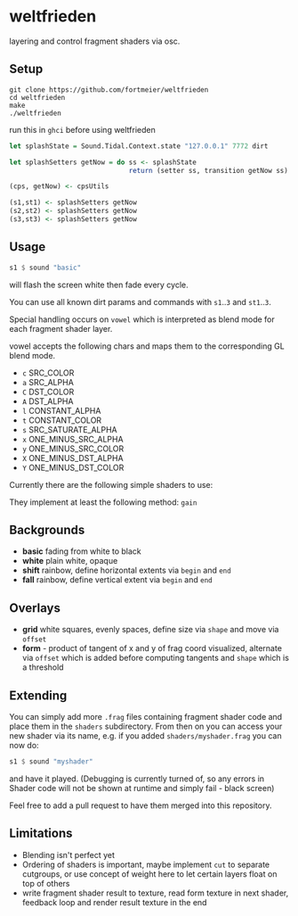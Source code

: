 # weltfrieden

layering and control fragment shaders via osc.

## Setup

```shell
git clone https://github.com/fortmeier/weltfrieden
cd weltfrieden
make
./weltfrieden
```

run this in `ghci` before using weltfrieden

```haskell
let splashState = Sound.Tidal.Context.state "127.0.0.1" 7772 dirt

let splashSetters getNow = do ss <- splashState
                              return (setter ss, transition getNow ss)

(cps, getNow) <- cpsUtils

(s1,st1) <- splashSetters getNow
(s2,st2) <- splashSetters getNow
(s3,st3) <- splashSetters getNow
```


## Usage

```haskell
s1 $ sound "basic"
```

will flash the screen white then fade every cycle.

You can use all known dirt params and commands with `s1`..`3` and `st1`..`3`.

Special handling occurs on `vowel` which is interpreted as blend mode for each fragment shader layer.

vowel accepts the following chars and maps them to the corresponding GL blend mode.

* `c` SRC_COLOR 
* `a` SRC_ALPHA
* `C` DST_COLOR
* `A` DST_ALPHA
* `l` CONSTANT_ALPHA
* `t` CONSTANT_COLOR
* `s` SRC_SATURATE_ALPHA
* `x` ONE_MINUS_SRC_ALPHA
* `y` ONE_MINUS_SRC_COLOR
* `X` ONE_MINUS_DST_ALPHA
* `Y` ONE_MINUS_DST_COLOR

Currently there are the following simple shaders to use:

They implement at least the following method: `gain`

## Backgrounds

- **basic** fading from white to black
- **white** plain white, opaque
- **shift** rainbow, define horizontal extents via `begin` and `end`
- **fall** rainbow, define vertical extent via `begin` and `end`

## Overlays
- **grid** white squares, evenly spaces, define size via `shape` and move via `offset`
- **form** - product of tangent of x and y of frag coord visualized, alternate via `offset` which is added 
before computing tangents and `shape` which is a threshold


## Extending

You can simply add more `.frag` files containing fragment shader code and place them in the `shaders` subdirectory.
From then on you can access your new shader via its name, e.g. if you added `shaders/myshader.frag` you can now do:

```haskell
s1 $ sound "myshader"
```

and have it played. (Debugging is currently turned of, so any errors in Shader code will not be shown at runtime
and simply fail - black screen)

Feel free to add a pull request to have them merged into this repository.

## Limitations

- Blending isn't perfect yet
- Ordering of shaders is important, maybe implement `cut` to separate cutgroups, or use concept of weight here to
let certain layers float on top of others
- write fragment shader result to texture, read form texture in next shader, feedback loop and render result texture in the end
